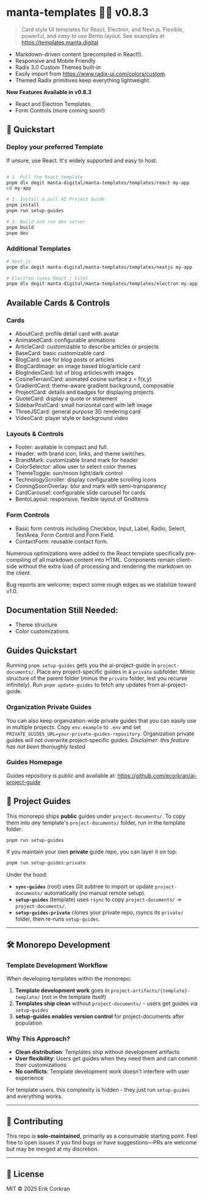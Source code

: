 # manta-templates 🏄‍♂️ v0.8.3

> Card style UI templates for React, Electron, and Next.js.  Flexible, powerful, and *easy to use* Bento layout.  See examples at https://templates.manta.digital

* Markdown-driven content (precompiled in React!).
* Responsive and Mobile Friendly
* Radix 3.0 Custom Themes built-in
* Easily import from https://www.radix-ui.com/colors/custom. 
* Themed Radix primitives keep everything lightweight.


**New Features Available in v0.8.3** 
* React and Electron Templates
* Form Controls (more coming soon!)


## 🚀 Quickstart

### Deploy your preferred Template
If unsure, use React.  It's widely supported and easy to host.
```bash

# 1. Pull the React template
pnpm dlx degit manta-digital/manta-templates/templates/react my-app
cd my-app

# 2. Install & pull AI Project Guide.
pnpm install
pnpm run setup-guides

# 3. Build and run dev server
pnpm build
pnpm dev
```

### Additional Templates
```bash
# Next.js
pnpm dlx degit manta-digital/manta-templates/templates/nextjs my-app

# Electron (uses React / Vite)
pnpm dlx degit manta-digital/manta-templates/templates/electron my-app

```

## Available Cards & Controls

### Cards
* AboutCard:  profile detail card with avatar
* AnimatedCard: configurable animations
* ArticleCard: customizable to describe articles or projects
* BaseCard: basic customizable card
* BlogCard: use for blog posts or articles
* BlogCardImage: an image based blog/article card
* BlogIndexCard: list of blog articles with images
* CosineTerrainCard: animated cosine surface z = f(x,y)
* GradientCard: theme-aware gradient background, composable
* ProjectCard: details and badges for displaying projects
* QuoteCard: display a quote or statement
* SidebarPostCard: small horizontal card with left image
* ThreeJSCard: general purpose 3D rendering card
* VideoCard: player style or background video

### Layouts & Controls
* Footer: available in compact and full.  
* Header: with brand icon, links, and theme switches.
* BrandMark: customizable brand mark for header
* ColorSelector: allow user to select color themes
* ThemeToggle: sun/moon light/dark control
* TechnologyScroller: display configurable scrolling icons
* ComingSoonOverlay: blur and mark with semi-transparency
* CardCarousel: configurable slide carousel for cards
* BentoLayout: responsive, flexible layout of GridItems

### Form Controls
* Basic form controls including Checkbox, Input, Label, 
  Radio, Select, TextArea, Form Control and Form Field.
* ContactForm: reusable contact form.


Numerous optimizations were added to the React template specifically pre-compiling of all markdown content into HTML.  Components remain client-side without the extra load of processing and rendering the markdown on the client.


Bug reports are welcome; expect some rough edges as we stabilize toward v1.0.

## Documentation Still Needed:
* Theme structure
* Color customizations


## Guides Quickstart
Running `pnpm setup-guides` gets you the ai-project-guide in `project-documents/`.  Place any project-specific guides in a `private` subfolder.  Mimic structure of the parent folder (minus the `private` folder, lest you recurse infinitely).  Run `pnpm update-guides` to fetch any updates from ai-project-guide.  

### Organization Private Guides
You can also keep organization-wide private guides that you can easily use in multiple projects. Copy `env.example` to `.env` and set  `PRIVATE_GUIDES_URL=your-private-guides-repository`. Organization private guides will not overwrite project-specific guides.  *Disclaimer: this feature has not been thoroughly tested.*

### Guides Homepage
Guides repository is public and available at: https://github.com/ecorkran/ai-project-guide



## 🔧 Project Guides

This monorepo ships **public** guides under `project-documents/`. To copy them into *any* template's `project-documents/` folder, run in the template folder:

```bash
pnpm run setup-guides
```

If you maintain your own **private** guide repo, you can layer it on top:

```bash
pnpm run setup-guides:private
```

Under the hood:

* **`sync-guides`** (root) uses Git subtree to import or update `project-documents/` automatically (no manual remote setup).
* **`setup-guides`** (template) uses `rsync` to copy `project-documents/` → `project-documents/`.
* **`setup-guides:private`** clones your private repo, rsyncs its `private/` folder, then re-runs `setup-guides`.

---

## 🛠 Monorepo Development

### Template Development Workflow

When developing templates within the monorepo:

1. **Template development work** goes in `project-artifacts/{template}-template/` (not in the template itself)
2. **Templates ship clean** without `project-documents/` - users get guides via `setup-guides`
3. **setup-guides enables version control** for project-documents after population

### Why This Approach?

- **Clean distribution**: Templates ship without development artifacts
- **User flexibility**: Users get guides when they need them and can commit their customizations
- **No conflicts**: Template development work doesn't interfere with user experience

For template users, this complexity is hidden - they just run `setup-guides` and everything works.

---



## 🤝 Contributing

This repo is **solo-maintained**, primarily as a consumable starting point.
Feel free to open issues if you find bugs or have suggestions—PRs are welcome but may be merged at my discretion.

---


## 📝 License

MIT © 2025 Erik Corkran

